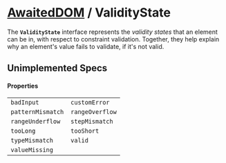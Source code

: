 # [AwaitedDOM](/docs/basic-interfaces/awaited-dom) <span>/</span> ValidityState

<div class='overview'>The <strong><code>ValidityState</code></strong> interface represents the <em>validity states</em> that an element can be in, with respect to constraint validation. Together, they help explain why an element's value fails to validate, if it's not valid.</div>

## Unimplemented Specs

#### Properties

 |   |   | 
 | --- | --- | 
 | `badInput` | `customError`
`patternMismatch` | `rangeOverflow`
`rangeUnderflow` | `stepMismatch`
`tooLong` | `tooShort`
`typeMismatch` | `valid`
`valueMissing` |  | 
